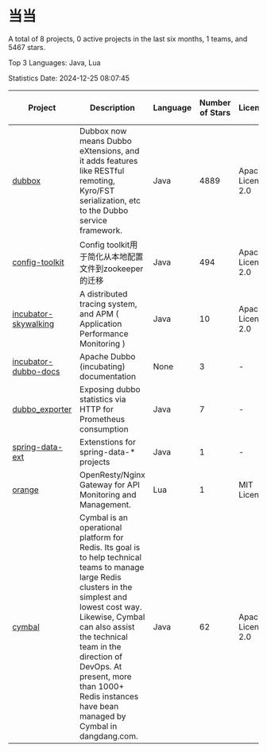 # 当当

A total of 8 projects, 0 active projects in the last six months, 1 teams, and 5467 stars.

Top 3 Languages: Java, Lua

Statistics Date: 2024-12-25 08:07:45

| Project | Description | Language | Number of Stars | License | Creation Date | Last Updated Date | Last Pushed Date |
| --- | --- | --- | --- | --- | --- | --- | --- |
| [dubbox](https://github.com/dangdangdotcom/dubbox) | Dubbox now means Dubbo eXtensions, and it adds features like RESTful remoting, Kyro/FST serialization, etc to the Dubbo service framework. | Java | 4889 | Apache License 2.0 | 2014-10-17 | 2024-12-21 | 2023-03-04 |
| [config-toolkit](https://github.com/dangdangdotcom/config-toolkit) | Config toolkit用于简化从本地配置文件到zookeeper的迁移 | Java | 494 | Apache License 2.0 | 2014-10-21 | 2024-09-27 | 2018-06-11 |
| [incubator-skywalking](https://github.com/dangdangdotcom/incubator-skywalking) | A distributed tracing system, and APM ( Application Performance Monitoring ) | Java | 10 | Apache License 2.0 | 2018-03-05 | 2022-03-02 | 2018-03-05 |
| [incubator-dubbo-docs](https://github.com/dangdangdotcom/incubator-dubbo-docs) | Apache Dubbo (incubating) documentation | None | 3 | - | 2018-04-11 | 2018-12-12 | 2018-04-11 |
| [dubbo_exporter](https://github.com/dangdangdotcom/dubbo_exporter) | Exposing dubbo statistics via HTTP for Prometheus consumption | Java | 7 | - | 2018-12-17 | 2023-09-11 | 2018-12-17 |
| [spring-data-ext](https://github.com/dangdangdotcom/spring-data-ext) | Extenstions for spring-data-* projects | Java | 1 | - | 2019-03-07 | 2019-09-23 | 2019-03-07 |
| [orange](https://github.com/dangdangdotcom/orange) | OpenResty/Nginx Gateway for API Monitoring and Management. | Lua | 1 | MIT License | 2019-09-04 | 2020-04-27 | 2019-09-18 |
| [cymbal](https://github.com/dangdangdotcom/cymbal) | Cymbal is an operational platform for Redis. Its goal is to help technical teams to manage large Redis clusters in the simplest and lowest cost way. Likewise, Cymbal can also assist the technical team in the direction of DevOps. At present, more than 1000+ Redis instances have bean managed by Cymbal in dangdang.com. | Java | 62 | Apache License 2.0 | 2019-12-30 | 2024-12-10 | 2022-06-29 |
